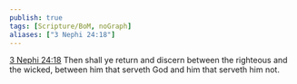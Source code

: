 ```yaml
---
publish: true
tags: [Scripture/BoM, noGraph]
aliases: ["3 Nephi 24:18"]
---
```

[3 Nephi 24:18](https://churchofjesuschrist.org/study/scriptures/bofm/3-ne/24?lang=eng&id=p18#p18) Then shall ye return and discern between the righteous and the wicked, between him that serveth God and him that serveth him not.




